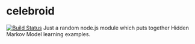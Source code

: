 # celebroid
[![Build Status](https://travis-ci.org/starcolon/celebroid.svg?branch=master)](https://travis-ci.org/starcolon/celebroid)
Just a random node.js module which puts together Hidden Markov Model learning examples.


